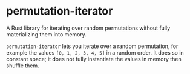 # permutation-iterator

A Rust library for iterating over random permutations without fully materializing them into memory.

`permutation-iterator` lets you iterate over a random permutation, for example the values `[0, 1, 2, 3, 4, 5]` in a
random order. It does so in constant space; it does not fully instantiate the values in memory then shuffle them.
